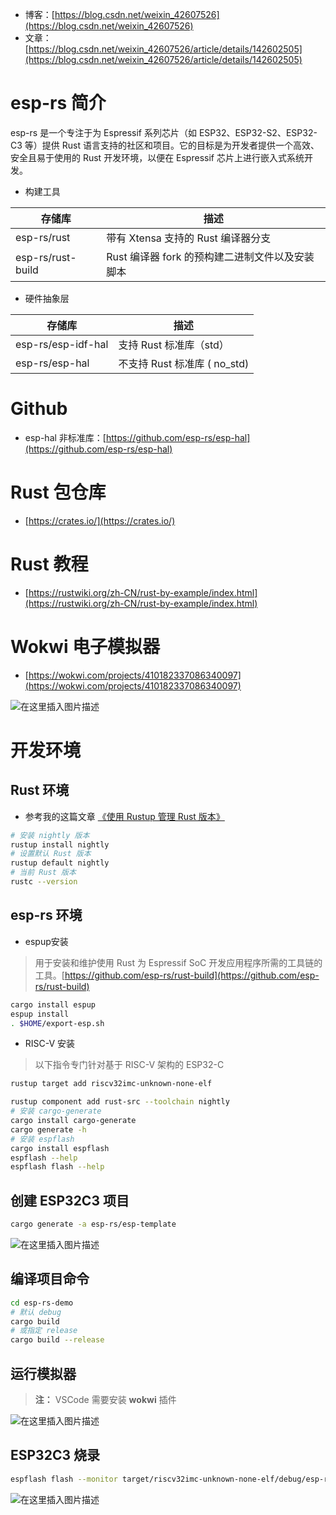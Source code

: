 - 博客：[https://blog.csdn.net/weixin_42607526](https://blog.csdn.net/weixin_42607526)
- 文章：[https://blog.csdn.net/weixin_42607526/article/details/142602505](https://blog.csdn.net/weixin_42607526/article/details/142602505)

# esp-rs 简介
esp-rs 是一个专注于为 Espressif 系列芯片（如 ESP32、ESP32-S2、ESP32-C3 等）提供 Rust 语言支持的社区和项目。它的目标是为开发者提供一个高效、安全且易于使用的 Rust 开发环境，以便在 Espressif 芯片上进行嵌入式系统开发。

- 构建工具

| 存储库	| 描述|
-------- | -----
| esp-rs/rust	| 带有 Xtensa 支持的 Rust 编译器分支 |
| esp-rs/rust-build	| Rust 编译器 fork 的预构建二进制文件以及安装脚本 |

- 硬件抽象层

| 存储库 |	描述 |
-------- | -----
| esp-rs/esp-idf-hal	| 支持 Rust 标准库（std）|
| esp-rs/esp-hal	| 不支持 Rust 标准库 ( no_std)|

# Github
- esp-hal 非标准库：[https://github.com/esp-rs/esp-hal](https://github.com/esp-rs/esp-hal)

# Rust 包仓库
- [https://crates.io/](https://crates.io/)

# Rust 教程
- [https://rustwiki.org/zh-CN/rust-by-example/index.html](https://rustwiki.org/zh-CN/rust-by-example/index.html)

# Wokwi 电子模拟器
- [https://wokwi.com/projects/410182337086340097](https://wokwi.com/projects/410182337086340097)

![在这里插入图片描述](https://i-blog.csdnimg.cn/direct/0b7c59457490453bba2bc363ed048539.png)

# 开发环境
## Rust 环境
- 参考我的这篇文章 [《使用 Rustup 管理 Rust 版本》](https://blog.csdn.net/weixin_42607526/article/details/140048375)

```bash
# 安装 nightly 版本
rustup install nightly
# 设置默认 Rust 版本
rustup default nightly
# 当前 Rust 版本
rustc --version
```

## esp-rs 环境
- espup安装

> 用于安装和维护使用 Rust 为 Espressif SoC 开发应用程序所需的工具链的工具。[https://github.com/esp-rs/rust-build](https://github.com/esp-rs/rust-build)

```bash
cargo install espup
espup install
. $HOME/export-esp.sh
```

- RISC-V 安装
> 以下指令专门针对基于 RISC-V 架构的 ESP32-C

```bash
rustup target add riscv32imc-unknown-none-elf
```

```bash
rustup component add rust-src --toolchain nightly
# 安装 cargo-generate
cargo install cargo-generate
cargo generate -h
# 安装 espflash
cargo install espflash
espflash --help
espflash flash --help
```

## 创建 ESP32C3 项目
```bash
cargo generate -a esp-rs/esp-template
```

![在这里插入图片描述](https://i-blog.csdnimg.cn/direct/48e1e26afb31449bb73de5a7c0f40d5d.png)

## 编译项目命令
```bash
cd esp-rs-demo
# 默认 debug
cargo build
# 或指定 release
cargo build --release
```

## 运行模拟器
> **注：** VSCode 需要安装 **wokwi** 插件

![在这里插入图片描述](https://i-blog.csdnimg.cn/direct/9a2f6a55588242878cf61c938bc25a42.png)
## ESP32C3 烧录
```bash
espflash flash --monitor target/riscv32imc-unknown-none-elf/debug/esp-rs-demo
```

![在这里插入图片描述](https://i-blog.csdnimg.cn/direct/16294f5426764a80a38d274129e19552.png)


